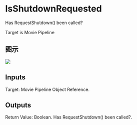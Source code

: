 # IsShutdownRequested

Has RequestShutdown() been called?

Target is Movie Pipeline

## 图示

![]($-20221218-20092516.png)

## Inputs

Target: Movie Pipeline Object Reference.  

## Outputs

Return Value: Boolean. Has RequestShutdown() been called?.

